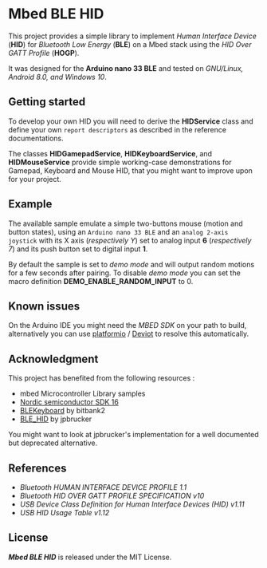 # Mbed BLE HID

This project provides a simple library to implement *Human Interface Device* (**HID**) for *Bluetooth Low Energy* (**BLE**) on a Mbed stack using the *HID Over GATT Profile* (**HOGP**). 

It was designed for the **Arduino nano 33 BLE** and tested on _GNU/Linux, Android 8.0, and Windows 10_.

## Getting started

To develop your own HID you will need to derive the **HIDService** class and define your own `report descriptors` as described in the reference documentations. 

The classes **HIDGamepadService**, **HIDKeyboardService**, and **HIDMouseService** provide simple working-case demonstrations for Gamepad, Keyboard and Mouse HID, that you might want to improve upon for your project.

## Example

The available sample emulate a simple two-buttons mouse (motion and button states), using an `Arduino nano 33 BLE` and an `analog 2-axis joystick` with its X axis (*respectively Y*) set to analog input **6** (*respectively 7*) and its push button set to digital input **1**.

By default the sample is set to *demo mode* and will output random motions for a few seconds after pairing. To disable *demo mode* you can set the macro definition **DEMO_ENABLE_RANDOM_INPUT** to 0.

## Known issues

On the Arduino IDE you might need the *MBED SDK* on your path to build, alternatively you can use [platformio](https://github.com/platformio) / [Deviot](https://github.com/platformio/Deviot) to resolve this automatically.

## Acknowledgment

This project has benefited from the following resources :

* mbed Microcontroller Library samples
* [Nordic semiconductor SDK 16](http://developer.nordicsemi.com/nRF5_SDK/nRF5_SDK_v16.x.x/)
* [BLEKeyboard](https://github.com/bitbank2/BLE_Keyboard) by bitbank2
* [BLE_HID](https://github.com/jpbrucker/BLE_HID) by jpbrucker

You might want to look at jpbrucker's implementation for a well documented but deprecated alternative.

## References

* *Bluetooth HUMAN INTERFACE DEVICE PROFILE 1.1*
* *Bluetooth HID OVER GATT PROFILE SPECIFICATION v10*
* *USB Device Class Definition for Human Interface Devices (HID) v1.11* 
* *USB HID Usage Table v1.12*

## License

_**Mbed BLE HID**_ is released under the MIT License.
